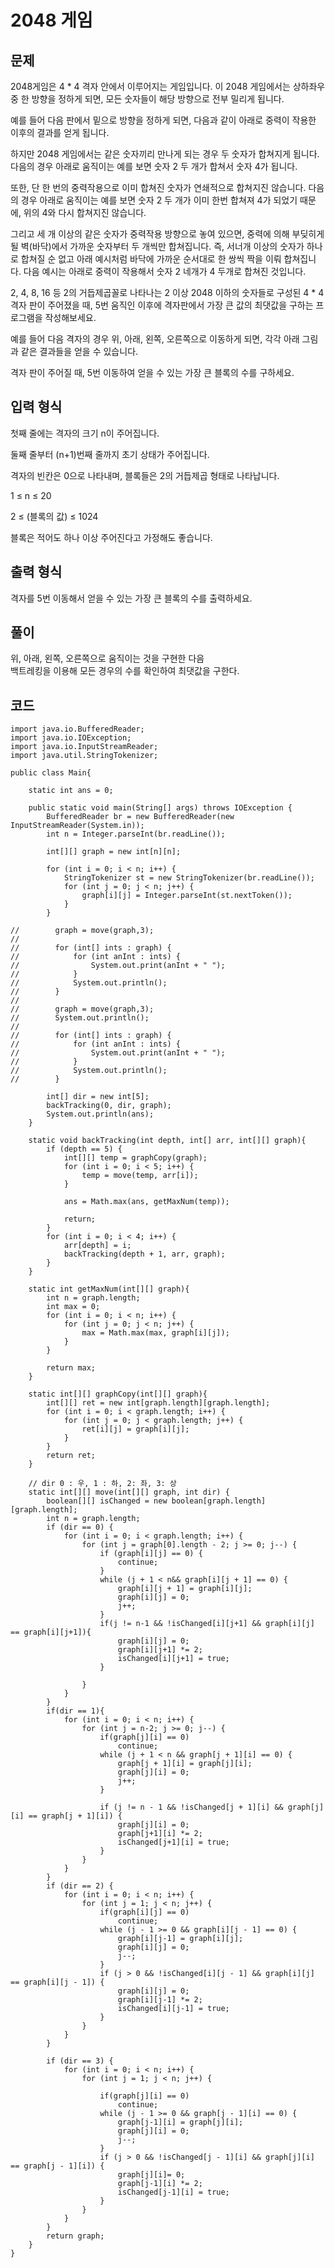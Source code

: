# 2048 게임

## 문제
2048게임은 4 * 4 격자 안에서 이루어지는 게임입니다. 이 2048 게임에서는 상하좌우 중 한 방향을 정하게 되면, 모든 숫자들이 해당 방향으로 전부 밀리게 됩니다.

예를 들어 다음 판에서 밑으로 방향을 정하게 되면, 다음과 같이 아래로 중력이 작용한 이후의 결과를 얻게 됩니다.



하지만 2048 게임에서는 같은 숫자끼리 만나게 되는 경우 두 숫자가 합쳐지게 됩니다. 다음의 경우 아래로 움직이는 예를 보면 숫자 2 두 개가 합쳐서 숫자 4가 됩니다.



또한, 단 한 번의 중력작용으로 이미 합쳐진 숫자가 연쇄적으로 합쳐지진 않습니다. 다음의 경우 아래로 움직이는 예를 보면 숫자 2 두 개가 이미 한번 합쳐져 4가 되었기 때문에, 위의 4와 다시 합쳐지진 않습니다.



그리고 세 개 이상의 같은 숫자가 중력작용 방향으로 놓여 있으면, 중력에 의해 부딪히게 될 벽(바닥)에서 가까운 숫자부터 두 개씩만 합쳐집니다. 즉, 서너개 이상의 숫자가 하나로 합쳐질 순 없고 아래 예시처럼 바닥에 가까운 순서대로 한 쌍씩 짝을 이뤄 합쳐집니다. 다음 예시는 아래로 중력이 작용해서 숫자 2 네개가 4 두개로 합쳐진 것입니다.



2, 4, 8, 16 등 2의 거듭제곱꼴로 나타나는 2 이상 2048 이하의 숫자들로 구성된 4 * 4 격자 판이 주어졌을 때, 5번 움직인 이후에 격자판에서 가장 큰 값의 최댓값을 구하는 프로그램을 작성해보세요.

예를 들어 다음 격자의 경우 위, 아래, 왼쪽, 오른쪽으로 이동하게 되면, 각각 아래 그림과 같은 결과들을 얻을 수 있습니다.









격자 판이 주어질 때, 5번 이동하여 얻을 수 있는 가장 큰 블록의 수를 구하세요.

## 입력 형식
첫째 줄에는 격자의 크기 n이 주어집니다.

둘째 줄부터 (n+1)번째 줄까지 초기 상태가 주어집니다.

격자의 빈칸은 0으로 나타내며, 블록들은 2의 거듭제곱 형태로 나타납니다.

1 ≤ n ≤ 20

2 ≤ (블록의 값) ≤ 1024

블록은 적어도 하나 이상 주어진다고 가정해도 좋습니다.

## 출력 형식
격자를 5번 이동해서 얻을 수 있는 가장 큰 블록의 수를 출력하세요.

## 풀이 
위, 아래, 왼쪽, 오른쪽으로 움직이는 것을 구현한 다음  
백트레킹을 이용해 모든 경우의 수를 확인하여 최댓값을 구한다.  

## 코드
```
import java.io.BufferedReader;
import java.io.IOException;
import java.io.InputStreamReader;
import java.util.StringTokenizer;

public class Main{

    static int ans = 0;

    public static void main(String[] args) throws IOException {
        BufferedReader br = new BufferedReader(new InputStreamReader(System.in));
        int n = Integer.parseInt(br.readLine());

        int[][] graph = new int[n][n];

        for (int i = 0; i < n; i++) {
            StringTokenizer st = new StringTokenizer(br.readLine());
            for (int j = 0; j < n; j++) {
                graph[i][j] = Integer.parseInt(st.nextToken());
            }
        }

//        graph = move(graph,3);
//
//        for (int[] ints : graph) {
//            for (int anInt : ints) {
//                System.out.print(anInt + " ");
//            }
//            System.out.println();
//        }
//
//        graph = move(graph,3);
//        System.out.println();
//
//        for (int[] ints : graph) {
//            for (int anInt : ints) {
//                System.out.print(anInt + " ");
//            }
//            System.out.println();
//        }

        int[] dir = new int[5];
        backTracking(0, dir, graph);
        System.out.println(ans);
    }

    static void backTracking(int depth, int[] arr, int[][] graph){
        if (depth == 5) {
            int[][] temp = graphCopy(graph);
            for (int i = 0; i < 5; i++) {
                temp = move(temp, arr[i]);
            }

            ans = Math.max(ans, getMaxNum(temp));

            return;
        }
        for (int i = 0; i < 4; i++) {
            arr[depth] = i;
            backTracking(depth + 1, arr, graph);
        }
    }

    static int getMaxNum(int[][] graph){
        int n = graph.length;
        int max = 0;
        for (int i = 0; i < n; i++) {
            for (int j = 0; j < n; j++) {
                max = Math.max(max, graph[i][j]);
            }
        }

        return max;
    }

    static int[][] graphCopy(int[][] graph){
        int[][] ret = new int[graph.length][graph.length];
        for (int i = 0; i < graph.length; i++) {
            for (int j = 0; j < graph.length; j++) {
                ret[i][j] = graph[i][j];
            }
        }
        return ret;
    }

    // dir 0 : 우, 1 : 하, 2: 좌, 3: 상
    static int[][] move(int[][] graph, int dir) {
        boolean[][] isChanged = new boolean[graph.length][graph.length];
        int n = graph.length;
        if (dir == 0) {
            for (int i = 0; i < graph.length; i++) {
                for (int j = graph[0].length - 2; j >= 0; j--) {
                    if (graph[i][j] == 0) {
                        continue;
                    }
                    while (j + 1 < n&& graph[i][j + 1] == 0) {
                        graph[i][j + 1] = graph[i][j];
                        graph[i][j] = 0;
                        j++;
                    }
                    if(j != n-1 && !isChanged[i][j+1] && graph[i][j] == graph[i][j+1]){
                        graph[i][j] = 0;
                        graph[i][j+1] *= 2;
                        isChanged[i][j+1] = true;
                    }

                }
            }
        }
        if(dir == 1){
            for (int i = 0; i < n; i++) {
                for (int j = n-2; j >= 0; j--) {
                    if(graph[j][i] == 0)
                        continue;
                    while (j + 1 < n && graph[j + 1][i] == 0) {
                        graph[j + 1][i] = graph[j][i];
                        graph[j][i] = 0;
                        j++;
                    }

                    if (j != n - 1 && !isChanged[j + 1][i] && graph[j][i] == graph[j + 1][i]) {
                        graph[j][i] = 0;
                        graph[j+1][i] *= 2;
                        isChanged[j+1][i] = true;
                    }
                }
            }
        }
        if (dir == 2) {
            for (int i = 0; i < n; i++) {
                for (int j = 1; j < n; j++) {
                    if(graph[i][j] == 0)
                        continue;
                    while (j - 1 >= 0 && graph[i][j - 1] == 0) {
                        graph[i][j-1] = graph[i][j];
                        graph[i][j] = 0;
                        j--;
                    }
                    if (j > 0 && !isChanged[i][j - 1] && graph[i][j] == graph[i][j - 1]) {
                        graph[i][j] = 0;
                        graph[i][j-1] *= 2;
                        isChanged[i][j-1] = true;
                    }
                }
            }
        }

        if (dir == 3) {
            for (int i = 0; i < n; i++) {
                for (int j = 1; j < n; j++) {

                    if(graph[j][i] == 0)
                        continue;
                    while (j - 1 >= 0 && graph[j - 1][i] == 0) {
                        graph[j-1][i] = graph[j][i];
                        graph[j][i] = 0;
                        j--;
                    }
                    if (j > 0 && !isChanged[j - 1][i] && graph[j][i] == graph[j - 1][i]) {
                        graph[j][i]= 0;
                        graph[j-1][i] *= 2;
                        isChanged[j-1][i] = true;
                    }
                }
            }
        }
        return graph;
    }
}
```
